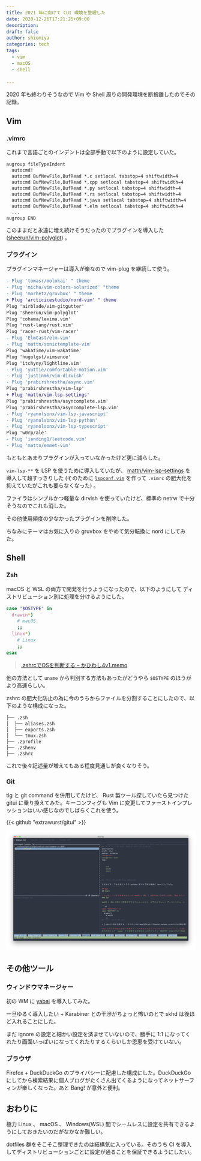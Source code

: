```yaml
---
title: 2021 年に向けて CUI 環境を整理した
date: 2020-12-26T17:21:25+09:00
description:
draft: false
author: shiomiya
categories: tech
tags:
  - vim
  - macOS
  - shell

---
```


2020 年も終わりそうなので Vim や Shell 周りの開発環境を断捨離したのでその記録。

## Vim

### .vimrc

これまで言語ごとのインデントは全部手動で以下のように設定していた。

```viml
augroup fileTypeIndent
  autocmd!
  autocmd BufNewFile,BufRead *.c setlocal tabstop=4 shiftwidth=4
  autocmd BufNewFile,BufRead *.cpp setlocal tabstop=4 shiftwidth=4
  autocmd BufNewFile,BufRead *.py setlocal tabstop=4 shiftwidth=4
  autocmd BufNewFile,BufRead *.rs setlocal tabstop=4 shiftwidth=4
  autocmd BufNewFile,BufRead *.java setlocal tabstop=4 shiftwidth=4
  autocmd BufNewFile,BufRead *.elm setlocal tabstop=4 shiftwidth=4
  ...
augroup END
```

このままだと永遠に増え続けそうだったのでプラグインを導入した ([sheerun/vim-polyglot](https://github.com/sheerun/vim-polyglot)) 。

### プラグイン

プラグインマネージャーは導入が楽なので vim-plug を継続して使う。

```diff
- Plug 'tomasr/molokai' " theme
- Plug 'micha/vim-colors-solarized' "theme
- Plug 'morhetz/gruvbox' " theme
+ Plug 'arcticicestudio/nord-vim' " theme
Plug 'airblade/vim-gitgutter'
Plug 'sheerun/vim-polyglot'
Plug 'cohama/lexima.vim'
Plug 'rust-lang/rust.vim'
Plug 'racer-rust/vim-racer'
- Plug 'ElmCast/elm-vim'
- Plug 'mattn/sonictemplate-vim'
Plug 'wakatime/vim-wakatime'
Plug 'hugolgst/vimsence'
Plug 'itchyny/lightline.vim'
- Plug 'yuttie/comfortable-motion.vim'
- Plug 'justinmk/vim-dirvish'
- Plug 'prabirshrestha/async.vim'
Plug 'prabirshrestha/vim-lsp'
+ Plug 'mattn/vim-lsp-settings'
Plug 'prabirshrestha/asyncomplete.vim'
Plug 'prabirshrestha/asyncomplete-lsp.vim'
- Plug 'ryanolsonx/vim-lsp-javascript'
- Plug 'ryanolsonx/vim-lsp-python'
- Plug 'ryanolsonx/vim-lsp-typescript'
Plug 'w0rp/ale'
- Plug 'ianding1/leetcode.vim'
- Plug 'mattn/emmet-vim'
```

もともとあまりプラグインが入っていなかったけど更に減らした。

`vim-lsp-**` を LSP を使うために導入していたが、 [mattn/vim-lsp-settings](https://github.com/mattn/vim-lsp-settings) を導入して超すっきりした (そのために [`lspconf.vim`](https://github.com/shiomiyan/.dotfiles/blob/master/.vim/userautoload/lspconf.vim) を作って `.vimrc` の肥大化を抑えていたがこれも要らなくなった) 。

ファイラはシンプルかつ軽量な dirvish を使っていたけど、標準の netrw で十分そうなのでこれも消した。

その他使用頻度の少なかったプラグインを削除した。

ちなみにテーマはお気に入りの gruvbox をやめて気分転換に nord にしてみた。

## Shell

### Zsh

macOS と WSL の両方で開発を行うようになったので、以下のようにして ディストリビューション別に処理を分けるようにした。

```sh
case "$OSTYPE" in
  drawin*)
    # macOS
    ;;
  linux*)
    # Linux
    ;;
esac
```

> [.zshrcでOSを判断する – かひわし4v1.memo](https://khws4v1.myhome.cx/article/2015/02/zshrc%E3%81%A7os%E3%82%92%E5%88%A4%E6%96%AD%E3%81%99%E3%82%8B/)

他の方法として `uname` から判別する方法もあったがどうやら `$OSTYPE` のほうがより高速らしい。

zshrc の肥大化防止の為に今のうちからファイルを分割することにしたので、以下のような構成になった。

```
├── .zsh
│  ├── aliases.zsh
│  ├── exports.zsh
│  └── tmux.zsh
├── .zprofile
├── .zshenv
├── .zshrc
```

これで後々記述量が増えてもある程度見通しが良くなりそう。

### Git

tig と git command を併用してたけど、 Rust 製ツール探していたら見つけた gitui に乗り換えてみた。キーコンフィグも Vim に変更してファーストインプレッションはいい感じなのでしばらくこれを使う。

{{< github "extrawurst/gitui" >}}

![](gitui.png)

## その他ツール

### ウィンドウマネージャー

初の WM に [yabai](https://github.com/koekeishiya/yabai) を導入してみた。

一旦ゆるく導入したい + Karabiner との干渉がちょっと怖いのとで skhd は後ほど入れることにした。

まだ ignore の設定と細かい設定を済ませていないので、勝手に 1:1 になってくれたり画面いっぱいになってくれたりするくらいしか恩恵を受けていない。

### ブラウザ

Firefox + DuckDuckGo のプライバシーに配慮した構成にした。DuckDuckGo にしてから検索結果に個人ブログがたくさん出てくるようになってネットサーフィンが楽しくなった。あと Bang! が意外と便利。

## おわりに

極力 Linux 、 macOS 、 Windows(WSL) 間でシームレスに設定を共有できるようにしておきたいのだがなかなか難しい。

dotfiles 群をそこそこ整理できたのは結構気に入っている。そのうち CI を導入してディストリビューションごとに設定が通ることを保証できるようにしたい。

